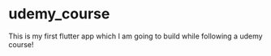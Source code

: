 # udemy_course

This is my first flutter app which I am going to build while following a udemy course!
